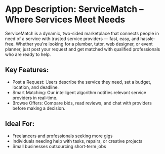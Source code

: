 # App Description: ServiceMatch – Where Services Meet Needs
ServiceMatch is a dynamic, two-sided marketplace that connects people in need of a service with trusted service providers — fast, easy, and hassle-free. Whether you're looking for a plumber, tutor, web designer, or event planner, just post your request and get matched with qualified professionals who are ready to help.

## Key Features:
- Post a Request: Users describe the service they need, set a budget, location, and deadline.
- Smart Matching: Our intelligent algorithm notifies relevant service providers in real-time.
- Browse Offers: Compare bids, read reviews, and chat with providers before making a decision.

## Ideal For:
- Freelancers and professionals seeking more gigs
- Individuals needing help with tasks, repairs, or creative projects
- Small businesses outsourcing short-term jobs

